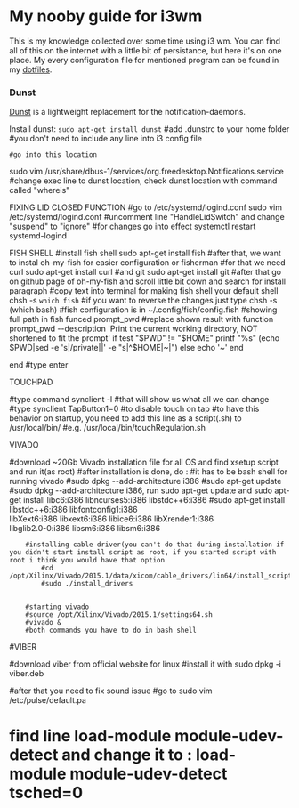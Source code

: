 # **My nooby guide for i3wm**

This is my knowledge collected over some time using i3 wm. You can find all of this on the internet with a little bit of persistance, but here it's on one place. My
every configuration file for mentioned program can be found in my [dotfiles](https://github.com/bad63r/dotfiles). 

### **Dunst** 

[Dunst](https://dunst-project.org) is a lightweight replacement for the notification-daemons.

Install dunst:
`sudo apt-get install dunst`
	#add .dunstrc to your home folder
	#you don't need to include any line into i3 config file
	
	#go into this location
sudo vim /usr/share/dbus-1/services/org.freedesktop.Notifications.service
		#change exec line to dunst location, check dunst location with command called "whereis"

FIXING LID CLOSED FUNCTION
	#go to /etc/systemd/logind.conf
sudo vim /etc/systemd/logind.conf
	#uncomment line "HandleLidSwitch" and change "suspend" to "ignore"
	#for changes go into effect
systemctl restart systemd-logind

FISH SHELL
	#install fish shell
sudo apt-get install fish
	#after that, we want to instal oh-my-fish for easier configuration or fisherman
	#for that we need curl
sudo apt-get install curl
	#and git
sudo apt-get install git
	#after that go on github page of oh-my-fish and scroll little bit down and search for install paragraph
	#copy text into terminal for making fish shell your default shell
chsh -s `which fish`
		#if you want to reverse the changes just type
chsh -s (which bash)
	#fish configuration is in
~/.config/fish/config.fish
	#showing full path in fish
funced prompt_pwd
	#replace shown result with
function prompt_pwd --description 'Print the current working directory, NOT shortened to fit the prompt'
    if test "$PWD" != "$HOME"
        printf "%s" (echo $PWD|sed -e 's|/private||' -e "s|^$HOME|~|")
    else
        echo '~'
    end

end
	#type enter

	
	
TOUCHPAD

#type command
synclient -l
	#that will show us what all we can change
	#type 
synclient TapButton1=0
	#to disable touch on tap 
  #to have this behavior on startup, you need to add this line as a script(.sh) to /usr/local/bin/
      #e.g. /usr/local/bin/touchRegulation.sh

VIVADO

#download ~20Gb Vivado installation file for all OS and find xsetup script and run it(as root)
#after installation is done, do :
		#it has to be bash shell for running vivado
		#sudo dpkg --add-architecture i386
		#sudo apt-get update
		#sudo dpkg --add-architecture i386, run sudo apt-get update and sudo apt-get install libc6:i386 libncurses5:i386 libstdc++6:i386
		#sudo apt-get install libstdc++6:i386 libfontconfig1:i386 \
libXext6:i386 libxext6:i386 libice6:i386 libXrender1:i386 \
 libglib2.0-0:i386 libsm6:i386 libsm6:i386
		
		#installing cable driver(you can't do that during installation if you didn't start install script as root, if you started script with root i think you would have that option
			#cd /opt/Xilinx/Vivado/2015.1/data/xicom/cable_drivers/lin64/install_script/install_drivers/
			#sudo ./install_drivers


		#starting vivado
		#source /opt/Xilinx/Vivado/2015.1/settings64.sh
		#vivado & 
		#both commands you have to do in bash shell

#VIBER

#download viber from official website for linux
#install it with sudo dpkg -i viber.deb

#after that you need to fix sound issue
#go to 
sudo vim /etc/pulse/default.pa
# find line load-module module-udev-detect and change it to : load-module module-udev-detect tsched=0










